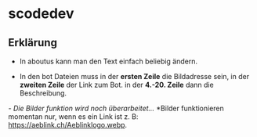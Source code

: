 # scodedev

## Erklärung

- In aboutus kann man den Text einfach beliebig ändern.

- In den bot Dateien muss in der **ersten Zeile** die Bildadresse sein,
  in der **zweiten Zeile** der Link zum Bot.
  in der **4.-20. Zeile** dann die Beschreibung.

*- Die Bilder funktion wird noch überarbeitet...*
  *Bilder funktionieren momentan nur, wenn es ein Link ist z. B: https://aeblink.ch/Aeblinklogo.webp.

